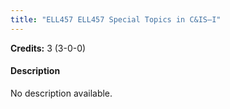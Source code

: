 ```yaml
---
title: "ELL457 ELL457 Special Topics in C&IS–I"
---
```

**Credits:** 3 (3-0-0)

#### Description
No description available.